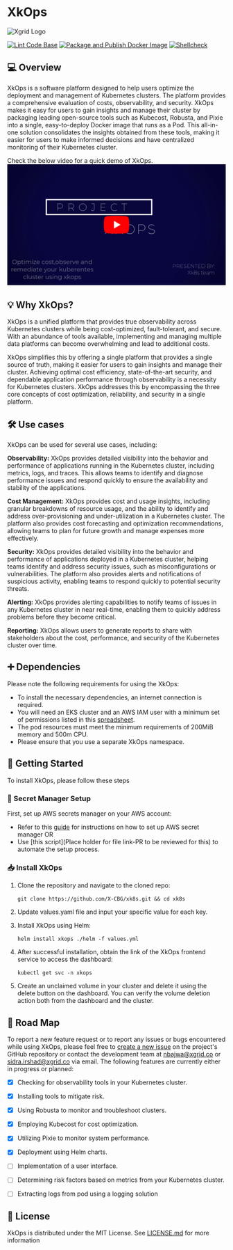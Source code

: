 # XkOps

![Xgrid Logo](https://media-exp1.licdn.com/dms/image/C4D0BAQHn43yTM8np2Q/company-logo_200_200/0?e=2159024400&v=beta&t=HCCA_wnetIM7butwiHWBYnXgVzn4pjM9Dq5YDMMJIkE "Xgrid Logo")


[![Lint Code Base](https://github.com/X-CBG/xk8s/actions/workflows/linter.yml/badge.svg)](https://github.com/X-CBG/xk8s/actions/workflows/linter.yml)
[![Package and Publish Docker Image](https://github.com/X-CBG/xk8s/actions/workflows/build_publish_scan.yml/badge.svg)](https://github.com/X-CBG/xk8s/actions/workflows/build_publish_scan.yml)
[![Shellcheck](https://github.com/X-CBG/xk8s/actions/workflows/shellcheck.yml/badge.svg)](https://github.com/X-CBG/xk8s/actions/workflows/shellcheck.yml)

## 💻 Overview

XkOps is a software platform designed to help users optimize the deployment and management of Kubernetes clusters. The platform provides a comprehensive evaluation of costs, observability, and security. XkOps makes it easy for users to gain insights and manage their cluster by packaging leading open-source tools such as Kubecost, Robusta, and Pixie into a single, easy-to-deploy Docker image that runs as a Pod. This all-in-one solution consolidates the insights obtained from these tools, making it easier for users to make informed decisions and have centralized monitoring of their Kubernetes cluster.

Check the below video for a quick demo of XkOps.
[![XkOps Demo](./screenshots/Demo-video.png)](https://drive.google.com/file/d/1dqWMABhVz6Mlm0vEhFN4dKy-wP6v9CT2/view?usp=sharing)

## 💡 Why XkOps?
XkOps is a unified platform that provides true observability across Kubernetes clusters while being cost-optimized, fault-tolerant, and secure. With an abundance of tools available, implementing and managing multiple data platforms can become overwhelming and lead to additional costs. 

XkOps simplifies this by offering a single platform that provides a single source of truth, making it easier for users to gain insights and manage their cluster. Achieving optimal cost efficiency, state-of-the-art security, and dependable application performance through observability is a necessity for Kubernetes clusters. XkOps addresses this by encompassing the three core concepts of cost optimization, reliability, and security in a single platform.

## 🛠️ Use cases

XkOps can be used for several use cases, including:

**Observability:** XkOps provides detailed visibility into the behavior and performance of applications running in the Kubernetes cluster, including metrics, logs, and traces. This allows teams to identify and diagnose performance issues and respond quickly to ensure the availability and stability of the applications.

**Cost Management:** XkOps provides cost and usage insights, including granular breakdowns of resource usage, and the ability to identify and address over-provisioning and under-utilization in a Kubernetes cluster. The platform also provides cost forecasting and optimization recommendations, allowing teams to plan for future growth and manage expenses more effectively.

**Security:** XkOps provides detailed visibility into the behavior and performance of applications deployed in a Kubernetes cluster, helping teams identify and address security issues, such as misconfigurations or vulnerabilities. The platform also provides alerts and notifications of suspicious activity, enabling teams to respond quickly to potential security threats.

**Alerting:** XkOps provides alerting capabilities to notify teams of issues in any Kubernetes cluster in near real-time, enabling them to quickly address problems before they become critical.

**Reporting:** XkOps allows users to generate reports to share with stakeholders about the cost, performance, and security of the Kubernetes cluster over time.


## ➕ Dependencies
Please note the following requirements for using the XkOps:

- To install the necessary dependencies, an internet connection is required.
- You will need an EKS cluster and an AWS IAM user with a minimum set of permissions listed in this [spreadsheet](https://docs.google.com/spreadsheets/d/1cuC-72oRJ7DB4HkvELpml5RLcA2clzCA7xBVd1z6fVw/edit?usp=sharing).
- The pod resources must meet the minimum requirements of 200MiB memory and 500m CPU.
- Please ensure that you use a separate XkOps namespace.
## 📒 Getting Started
To install XkOps, please follow these steps
### 🔐 Secret Manager Setup
First, set up AWS secrets manager on your AWS account:
- Refer to this [guide](https://docs.google.com/document/d/17fhQ0zJZtJGcWtnVD8NehUbFC-x9TrMP11XjyEFi370/edit?usp=sharing) for instructions on how to set up AWS secret manager OR
- Use [this script](Place holder for file link-PR to be reviewed for this) to automate the setup process.

### 📥 Install XkOps
1. Clone the repository and navigate to the cloned repo:


    ```commandline
    git clone https://github.com/X-CBG/xk8s.git && cd xk8s
    ```

2. Update values.yaml file and input your specific value for each key.


3. Install XkOps using Helm:

    ```commandline
    helm install xkops ./helm -f values.yml
    ```
    
4. After successful installation, obtain the link of the XkOps frontend service to access the dashboard:

    ```commandline
    kubectl get svc -n xkops
    ```

5. Create an unclaimed volume in your cluster and delete it using the delete button on the dashboard. You can verify the volume deletion action both from the dashboard and the cluster.

## 🚧 Road Map
To report a new feature request or to report any issues or bugs encountered while using XkOps, please feel free to [create a new issue](https://github.com/X-CBG/xk8s/issues "create a new issue") on the project's GitHub repository or contact the development team at nbajwa@xgrid.co or sidra.irshad@xgrid.co via email. The following features are currently either in progress or planned:

- [X] Checking for observability tools in your Kubernetes cluster.
- [X] Installing tools to mitigate risk.
- [X] Using Robusta to monitor and troubleshoot clusters.
- [X] Employing Kubecost for cost optimization.
- [X] Utilizing Pixie to monitor system performance.
- [x] Deployment using Helm charts.
- [ ] Implementation of a user interface.
- [ ] Determining risk factors based on metrics from your Kubernetes cluster.
- [ ] Extracting logs from pod using a logging solution


## 🧾 License

XkOps is distributed under the MIT License. See [LICENSE.md](https://github.com/X-CBG/xk8s/blob/master/LICENSE "LICENSE.md") for more information
